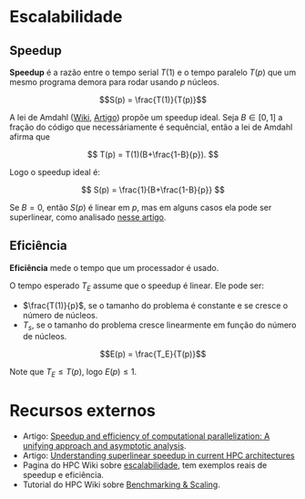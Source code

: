# Escalabilidade

## Speedup

**Speedup** é a razão entre o tempo serial $T(1)$ e o tempo paralelo $T(p)$ que um mesmo programa demora para rodar usando $p$ núcleos.

$$S(p) = \frac{T(1)}{T(p)}$$

A lei de Amdahl ([Wiki](https://pt.wikipedia.org/wiki/Lei_de_Amdahl), [Artigo](https://www.sciencedirect.com/science/article/abs/pii/S0743731514001142)) propõe um speedup ideal. Seja $B\in [0,1]$ a fração do código que necessáriamente é sequêncial, então a lei de Amdahl afirma que

$$
T(p) = T(1)(B+\frac{1-B}{p}).
$$

Logo o speedup ideal é:

$$
S(p) = \frac{1}{B+\frac{1-B}{p}}
$$

Se $B=0$, então $S(p)$ é linear em $p$, mas em alguns casos ela pode ser superlinear, como analisado [nesse artigo](https://iopscience.iop.org/article/10.1088/1757-899X/1312/1/012009).

## Eficiência

**Eficiência** mede o tempo que um processador é usado.

O tempo esperado $T_E$ assume que o speedup é linear. Ele pode ser:
* $\frac{T(1)}{p}$, se o tamanho do problema é constante e se cresce o número de núcleos.
* $T_s$, se o tamanho do problema cresce linearmente em função do número de núcleos. 

$$E(p) = \frac{T_E}{T(p)}$$

Note que $T_E \leq T(p)$, logo $E(p) \leq 1$.

# Recursos externos
* Artigo: [Speedup and efficiency of computational parallelization: A unifying approach and asymptotic analysis](https://www.sciencedirect.com/science/article/pii/S0743731523002058).
* Artigo: [Understanding superlinear speedup in current HPC architectures](https://iopscience.iop.org/article/10.1088/1757-899X/1312/1/012009)
* Pagina do HPC Wiki sobre [escalabilidade](https://hpc-wiki.info/hpc/Scaling), tem exemplos reais de speedup e eficiência.
* Tutorial do HPC Wiki sobre [Benchmarking & Scaling](https://hpc-wiki.info/hpc/Benchmarking_%26_Scaling_Tutorial).
